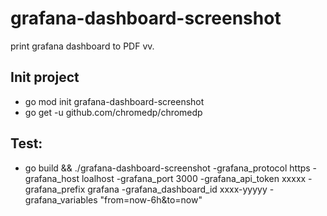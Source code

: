 # grafana-dashboard-screenshot
print  grafana dashboard to PDF vv.

## Init project
- go mod init grafana-dashboard-screenshot
- go get -u github.com/chromedp/chromedp
## Test:
- go build && ./grafana-dashboard-screenshot -grafana_protocol https -grafana_host loalhost -grafana_port 3000 -grafana_api_token xxxxx -grafana_prefix grafana -grafana_dashboard_id xxxx-yyyyy -grafana_variables "from=now-6h&to=now"

